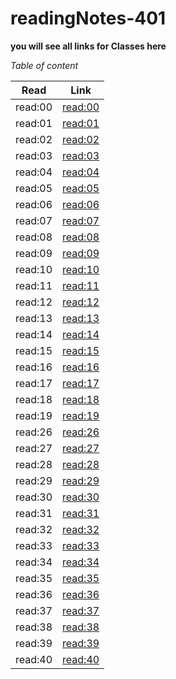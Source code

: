# readingNotes-401


**you will see all links for Classes here**

*Table of content*
 
 Read      |  Link
 ----------|--------------
 read:00   |  [read:00](https://amalmalmomani.github.io/readingNotes-401/read-00)
 read:01   |  [read:01](https://amalmalmomani.github.io/readingNotes-401/read-01)
 read:02   |  [read:02](https://amalmalmomani.github.io/readingNotes-401/read-02)
 read:03   |  [read:03](https://amalmalmomani.github.io/readingNotes-401/read-03)
 read:04   |  [read:04](https://amalmalmomani.github.io/readingNotes-401/read-04)
 read:05   |  [read:05](https://amalmalmomani.github.io/readingNotes-401/read-05)
 read:06   |  [read:06](https://amalmalmomani.github.io/readingNotes-401/read-06)
 read:07   |  [read:07](https://amalmalmomani.github.io/readingNotes-401/read-07)
 read:08   |  [read:08](https://amalmalmomani.github.io/readingNotes-401/read-08)
 read:09   |  [read:09](https://amalmalmomani.github.io/readingNotes-401/read-09)
 read:10   |  [read:10](https://amalmalmomani.github.io/readingNotes-401/read-10)
 read:11   |  [read:11](https://amalmalmomani.github.io/readingNotes-401/read-11)
 read:12   |  [read:12](https://amalmalmomani.github.io/readingNotes-401/read-12)
 read:13   |  [read:13](https://amalmalmomani.github.io/readingNotes-401/read-13)
 read:14   |  [read:14](https://amalmalmomani.github.io/readingNotes-401/read-14)
 read:15   |  [read:15](https://amalmalmomani.github.io/readingNotes-401/read-15)
 read:16   |  [read:16](https://amalmalmomani.github.io/readingNotes-401/read-16)
 read:17   |  [read:17](https://amalmalmomani.github.io/readingNotes-401/read-17)
 read:18   |  [read:18](https://amalmalmomani.github.io/readingNotes-401/read-18)
 read:19   |  [read:19](https://amalmalmomani.github.io/readingNotes-401/read-19)
 read:26   |  [read:26](https://amalmalmomani.github.io/readingNotes-401/read-26)
 read:27   |  [read:27](https://amalmalmomani.github.io/readingNotes-401/read-27)
 read:28   |  [read:28](https://amalmalmomani.github.io/readingNotes-401/read-28)
 read:29   |  [read:29](https://amalmalmomani.github.io/readingNotes-401/read-29)
 read:30   |  [read:30](https://amalmalmomani.github.io/readingNotes-401/read-30)
 read:31   |  [read:31](https://amalmalmomani.github.io/readingNotes-401/read-31)
 read:32   |  [read:32](https://amalmalmomani.github.io/readingNotes-401/read-32)
 read:33   |  [read:33](https://amalmalmomani.github.io/readingNotes-401/read-33)
 read:34   |  [read:34](https://amalmalmomani.github.io/readingNotes-401/read-34)
 read:35   |  [read:35](https://amalmalmomani.github.io/readingNotes-401/read-35)
 read:36   |  [read:36](https://amalmalmomani.github.io/readingNotes-401/read-36)
 read:37   |  [read:37](https://amalmalmomani.github.io/readingNotes-401/read-37)
 read:38   |  [read:38](https://amalmalmomani.github.io/readingNotes-401/read-38)
 read:39   |  [read:39](https://amalmalmomani.github.io/readingNotes-401/read-39)
 read:40   |  [read:40](https://amalmalmomani.github.io/readingNotes-401/read-40)